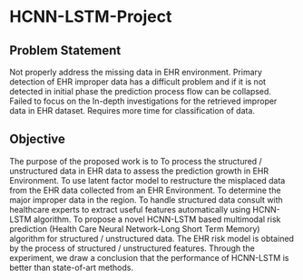 # HCNN-LSTM-Project
## Problem Statement
Not properly address the missing data in EHR environment.
Primary detection of EHR improper data has a difficult problem and if it is not detected in initial phase the prediction process flow can be collapsed. 
Failed to focus on the In-depth investigations for the retrieved improper data in EHR dataset. 
Requires more time for classification of data.


## Objective
The purpose of the proposed work is to 
To process the structured / unstructured data in EHR data to assess the prediction growth in EHR Environment. 
To use latent factor model to restructure the misplaced data from the EHR data collected from an EHR Environment. 
To determine the major improper data in the region. 
To handle structured data consult with healthcare experts to extract useful features automatically using HCNN-LSTM algorithm. 
To propose a novel HCNN-LSTM based multimodal risk prediction (Health Care Neural Network-Long Short Term Memory) algorithm for structured / unstructured data. 
The EHR risk model is obtained by the process of structured / unstructured features. 
Through the experiment, we draw a conclusion that the performance of HCNN-LSTM is better than state-of-art methods.
